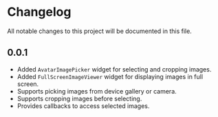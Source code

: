 # Changelog

All notable changes to this project will be documented in this file.

## 0.0.1
- Added `AvatarImagePicker` widget for selecting and cropping images.
- Added `FullScreenImageViewer` widget for displaying images in full screen.
- Supports picking images from device gallery or camera.
- Supports cropping images before selecting.
- Provides callbacks to access selected images.
